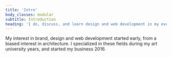 ```yaml
---
title: 'Intro'
body_classes: modular
subtitle: Introduction
heading: 'I do, discuss, and learn design and web development in my everyday work'
---
```


My interest in brand, design and web development started early, from a biased interest in architecture. I specialized in these fields during my art university years, and started my business 2016.
